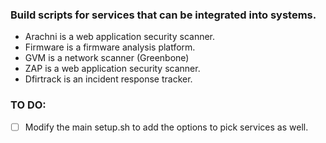 ### Build scripts for services that can be integrated into systems.

* Arachni is a web application security scanner.
* Firmware is a firmware analysis platform.
* GVM is a network scanner (Greenbone)
* ZAP is a web application security scanner.
* Dfirtrack is an incident response tracker.

### TO DO:
- [ ] Modify the main setup.sh to add the options to pick services as well.
